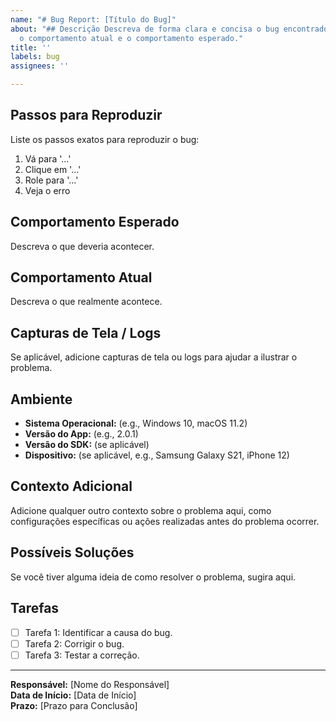 ```yaml
---
name: "# Bug Report: [Título do Bug]"
about: "## Descrição Descreva de forma clara e concisa o bug encontrado. Explique
  o comportamento atual e o comportamento esperado."
title: ''
labels: bug
assignees: ''

---
```


## Passos para Reproduzir
Liste os passos exatos para reproduzir o bug:
1. Vá para '...'
2. Clique em '...'
3. Role para '...'
4. Veja o erro

## Comportamento Esperado
Descreva o que deveria acontecer.

## Comportamento Atual
Descreva o que realmente acontece.

## Capturas de Tela / Logs
Se aplicável, adicione capturas de tela ou logs para ajudar a ilustrar o problema.

## Ambiente
- **Sistema Operacional:** (e.g., Windows 10, macOS 11.2)
- **Versão do App:** (e.g., 2.0.1)
- **Versão do SDK:** (se aplicável)
- **Dispositivo:** (se aplicável, e.g., Samsung Galaxy S21, iPhone 12)

## Contexto Adicional
Adicione qualquer outro contexto sobre o problema aqui, como configurações específicas ou ações realizadas antes do problema ocorrer.

## Possíveis Soluções
Se você tiver alguma ideia de como resolver o problema, sugira aqui.

## Tarefas
- [ ] Tarefa 1: Identificar a causa do bug.
- [ ] Tarefa 2: Corrigir o bug.
- [ ] Tarefa 3: Testar a correção.

---

**Responsável:** [Nome do Responsável]  
**Data de Início:** [Data de Início]  
**Prazo:** [Prazo para Conclusão]
